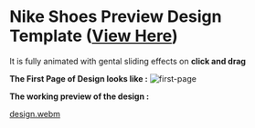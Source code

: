 # Nike Shoes Preview Design Template (<a href="[https://www.java.com/](https://www.figma.com/file/b98o5lYx0v4M1dIlkZgyQ3/Nike-Shoes?type=design&node-id=0%3A1&mode=design&t=xISjEvotkdBaA8nZ-1)https://www.figma.com/file/b98o5lYx0v4M1dIlkZgyQ3/Nike-Shoes?type=design&node-id=0%3A1&mode=design&t=xISjEvotkdBaA8nZ-1" target="_blank">View Here</a>)

It is fully animated with gental sliding effects on **click and drag**

**The First Page of Design looks like :**
![first-page](https://github.com/Shivam-Ranpise/Figma-Designs/assets/99407071/e24701b0-45d7-4c40-a5c3-92b828830cb7)


**The working preview of the design :**

[design.webm](https://github.com/Shivam-Ranpise/Figma-Designs/assets/99407071/f914fc2c-3fea-4961-a957-cc7c0387417b)
